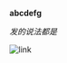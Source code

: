 **abcdefg**

*发的说法都是*

![link](http://blog.chinaunix.net/attachment/201308/30/20940095_1377832338ElxZ.png)


